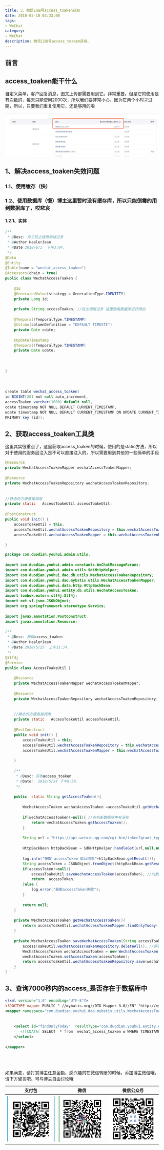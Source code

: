 ```yaml
---
title: 3、微信订阅号access_toaken获取
date: 2018-05-18 03:33:00
tags: 
- WeChat
category: 
- WeChat
description: 微信订阅号access_toaken获取、
---
```

<!-- image url 
https://raw.githubusercontent.com/HealerJean/HealerJean.github.io/master/blogImages
　　首行缩进
<font color="red">  </font>
-->

## 前言

## access_toaken能干什么

自定义菜单，客户回复消息，图文上传都需要用到它。非常重要，但是它的使用是有次数的，每天只能使用2000次，所以我们要非常小心，因为它两个小时才过期，所以，只要我们重复使用它，还是够用的啦


![WX20180606-160021@2x](https://raw.githubusercontent.com/HealerJean/HealerJean.github.io/master/blogImages/WX20180606-160021@2x.png)


## 1、解决access_toaken失效问题

### 1.1、使用缓存（快）

### 1.2、使用数据库（慢）博主这里暂时没有缓存库，所以只能倒霉的用到数据库了，哎悲哀

#### 1.2.1、实体


```java
/**
 * @Desc: 为了防止调用测试过多
 * @Author HealerJean
 * @Date 2018/6/1  下午3:04.
 */
@Data
@Entity
@Table(name = "wechat_access_toaken")
@Accessors(chain = true)
public class WechatAccessToaken {

    @Id
    @GeneratedValue(strategy = GenerationType.IDENTITY)
    private Long id;

    private String accessToaken; //防止调用过多 这里使用数据库进行添加

    @Temporal(TemporalType.TIMESTAMP)
    @Column(columnDefinition = "DEFAULT TIMESTI")
    private Date cdate;

    @UpdateTimestamp
    @Temporal(TemporalType.TIMESTAMP)
    private Date udate;



}



create table wechat_access_toaken(
id BIGINT(20) not null auto_increment,
accessToaken varchar(1000) default null,
cdate timestamp NOT NULL DEFAULT CURRENT_TIMESTAMP,
udate timestamp NOT NULL DEFAULT CURRENT_TIMESTAMP ON UPDATE CURRENT_TIMESTAMP,
PRIMARY key (id));

```


## 2、获取access_toaken工具类


这里其实很重点了，这里获取access_toaken的时候，使用的是static方法，所以对于使用的服务层注入是不可以直接注入的，所以需要用到其他的一些简单的手段


```java
@Resource
private WechatAccessToakenMapper wechatAccessToakenMapper;

@Resource
private WechatAccessToakenRepository wechatAccessToakenRepository;


//静态的方便直接调用
private static   AccessToakeUtil accessToakeUtil;

@PostConstruct
public void init() {
    accessToakeUtil = this;
    accessToakeUtil.wechatAccessToakenRepository = this.wechatAccessToakenRepository;
    accessToakeUtil.wechatAccessToakenMapper = this.wechatAccessToakenMapper;

}

```


```java
package com.duodian.youhui.admin.utils;

import com.duodian.youhui.admin.constants.WeChatMessageParams;
import com.duodian.youhui.admin.utils.SdkHttpHelper;
import com.duodian.youhui.dao.db.utils.WechatAccessToakenRepository;
import com.duodian.youhui.dao.mybatis.utils.WechatAccessToakenMapper;
import com.duodian.youhui.data.http.HttpBackBean;
import com.duodian.youhui.entity.db.utils.WechatAccessToaken;
import lombok.extern.slf4j.Slf4j;
import net.sf.json.JSONObject;
import org.springframework.stereotype.Service;

import javax.annotation.PostConstruct;
import javax.annotation.Resource;

/**
 * @Desc: 获取access_toaken
 * @Author HealerJean
 * @Date 2018/5/25  上午11:34.
 */
@Slf4j
@Service
public class AccessToakeUtil {

    @Resource
    private WechatAccessToakenMapper wechatAccessToakenMapper;

    @Resource
    private WechatAccessToakenRepository wechatAccessToakenRepository;


    //静态的方便直接调用
    private static   AccessToakeUtil accessToakeUtil;

    @PostConstruct
    public void init() {
        accessToakeUtil = this;
        accessToakeUtil.wechatAccessToakenRepository = this.wechatAccessToakenRepository;
        accessToakeUtil.wechatAccessToakenMapper = this.wechatAccessToakenMapper;

    }

    /**
     * @Desc: 获取access_toaken
     * @Date:  2018/5/24 下午6:50.
     */

    public  static String getAccessToaken(){

        WechatAccessToaken wechatAccessToaken =accessToakeUtil.getWechatAccessToaken();

        if(wechatAccessToaken!=null){ //先判断数据库中有没有
            return wechatAccessToaken.getAccessToaken();
        }

        String url = "https://api.weixin.qq.com/cgi-bin/token?grant_type=client_credential&appid="+ WeChatMessageParams.WECHAT_APPID + "&secret=" + WeChatMessageParams.WECHAT_APPSECRET;

        HttpBackBean httpBackBean = SdkHttpHelper.handleGet(url,null,null,SdkHttpHelper.OVERTIME);

        log.info("获取 accessToken 返回结果"+httpBackBean.getResult());
        String accessToken = JSONObject.fromObject(httpBackBean.getResult()).getString("access_token");
        if(accessToken!=null){
            accessToakeUtil.saveWechatAccessToaken(accessToken); //向数据库中保存accessToaken
            return  accessToken;
        }else {
            log.error("获取accessToken失败");
        }

        return null;
    }

    private WechatAccessToaken getWechatAccessToaken(){
        return accessToakeUtil.wechatAccessToakenMapper.findOnlyToday();
    }

    private WechatAccessToaken saveWechatAccessToaken(String accessToaken){
        accessToakeUtil.wechatAccessToakenRepository.deleteAll(); //保证只有一个数据
        WechatAccessToaken wechatAccessToaken = new WechatAccessToaken();
        wechatAccessToaken.setAccessToaken(accessToaken);
        return accessToakeUtil.wechatAccessToakenRepository.save(wechatAccessToaken);
    }
}


```


## 3、查询7000秒内的access_是否存在于数据库中


```xml
<?xml version="1.0" encoding="UTF-8"?>
<!DOCTYPE mapper PUBLIC "-//mybatis.org//DTD Mapper 3.0//EN" "http://mybatis.org/dtd/mybatis-3-mapper.dtd" >
<mapper namespace="com.duodian.youhui.dao.mybatis.utils.WechatAccessToakenMapper">


    <select id="findOnlyToday"  resultType="com.duodian.youhui.entity.db.utils.WechatAccessToaken">
       <![CDATA[ SELECT  * from  wechat_access_toaken w WHERE TIMESTAMPDIFF(SECOND ,w.cdate,now())  < 7000 ]]>
    </select>

</mapper>

```




<br/><br/><br/>
如果满意，请打赏博主任意金额，感兴趣的在微信转账的时候，添加博主微信哦， 请下方留言吧。可与博主自由讨论哦

|支付包 | 微信|微信公众号|
|:-------:|:-------:|:------:|
|![支付宝](https://raw.githubusercontent.com/HealerJean/HealerJean.github.io/master/assets/img/tctip/alpay.jpg) | ![微信](https://raw.githubusercontent.com/HealerJean/HealerJean.github.io/master/assets/img/tctip/weixin.jpg)|![微信公众号](https://raw.githubusercontent.com/HealerJean/HealerJean.github.io/master/assets/img/my/qrcode_for_gh_a23c07a2da9e_258.jpg)|




<!-- Gitalk 评论 start  -->

<link rel="stylesheet" href="https://unpkg.com/gitalk/dist/gitalk.css">
<script src="https://unpkg.com/gitalk@latest/dist/gitalk.min.js"></script> 
<div id="gitalk-container"></div>    
 <script type="text/javascript">
    var gitalk = new Gitalk({
		clientID: `1d164cd85549874d0e3a`,
		clientSecret: `527c3d223d1e6608953e835b547061037d140355`,
		repo: `HealerJean.github.io`,
		owner: 'HealerJean',
		admin: ['HealerJean'],
		id: 'mnENWH8gj9KQHslg',
    });
    gitalk.render('gitalk-container');
</script> 

<!-- Gitalk end -->


